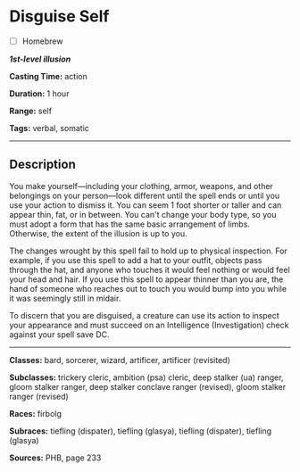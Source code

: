# Disguise Self

- [ ] Homebrew

***1st-level illusion***

**Casting Time:** action

**Duration:** 1 hour

**Range:** self

**Tags:** verbal, somatic

---

## Description
You make yourself—including your clothing, armor, weapons, and other belongings on your person—look different until the spell ends or until you use your action to dismiss it.
You can seem 1 foot shorter or taller and can appear thin, fat, or in between.
You can't change your body type, so you must adopt a form that has the same basic arrangement of limbs.
Otherwise, the extent of the illusion is up to you.

The changes wrought by this spell fail to hold up to physical inspection.
For example, if you use this spell to add a hat to your outfit, objects pass through the hat, and anyone who touches it would feel nothing or would feel your head and hair.
If you use this spell to appear thinner than you are, the hand of someone who reaches out to touch you would bump into you while it was seemingly still in midair.

To discern that you are disguised, a creature can use its action to inspect your appearance and must succeed on an Intelligence (Investigation) check against your spell save DC.

---

**Classes:** bard, sorcerer, wizard, artificer, artificer (revisited)

**Subclasses:** trickery cleric, ambition (psa) cleric, deep stalker (ua) ranger, gloom stalker ranger, deep stalker conclave ranger (revised), gloom stalker ranger (revised)

**Races:** firbolg

**Subraces:** tiefling (dispater), tiefling (glasya), tiefling (dispater), tiefling (glasya)

**Sources:** PHB, page 233
